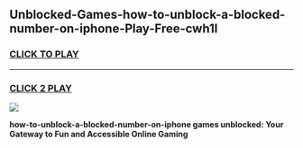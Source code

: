 
## Unblocked-Games-how-to-unblock-a-blocked-number-on-iphone-Play-Free-cwh1l
<h3>
<a href="https://premium76.site?title=how-to-unblock-a-blocked-number-on-iphone&ref=10A">CLICK TO PLAY</a></h3>
<hr>

<h3>
<a href="https://premium76.site?title=how-to-unblock-a-blocked-number-on-iphone&ref=10A">CLICK 2 PLAY</a>
  
</h3>

<a href="https://premium76.site?title=how-to-unblock-a-blocked-number-on-iphone&ref=10A"><img src="https://clearcache.store/games.png"></a>


**how-to-unblock-a-blocked-number-on-iphone games unblocked: Your Gateway to Fun and Accessible Online Gaming**
